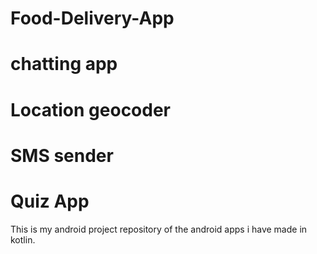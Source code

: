 # Food-Delivery-App
# chatting app
# Location geocoder
# SMS sender
# Quiz App
This is my android project repository of the android apps i have made in kotlin.
